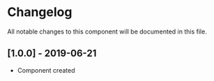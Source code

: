 # Changelog
All notable changes to this component will be documented in this file.

## [1.0.0] - 2019-06-21
- Component created
